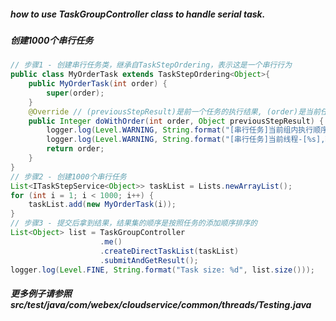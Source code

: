 ##### how to use TaskGroupController class to handle serial task.

##### 创建1000个串行任务
```java
// 步骤1 - 创建串行任务类，继承自TaskStepOrdering，表示这是一个串行行为
public class MyOrderTask extends TaskStepOrdering<Object>{
	public MyOrderTask(int order) {
		super(order);
	}
	@Override // (previousStepResult)是前一个任务的执行结果, (order)是当前任务的执行顺序
	public Integer doWithOrder(int order, Object previousStepResult) {
		logger.log(Level.WARNING, String.format("[串行任务]当前组内执行顺序-[%d], 拿到前一个执行的结果对象为-[%s]",order, previousStepResult.toString()));
		logger.log(Level.WARNING, String.format("[串行任务]当前线程-[%s],输出-[%d]", Thread.currentThread().getName(), order));
		return order;
	}
}
// 步骤2 - 创建1000个串行任务
List<ITaskStepService<Object>> taskList = Lists.newArrayList();
for (int i = 1; i < 1000; i++) {
	taskList.add(new MyOrderTask(i));
}
// 步骤3 - 提交后拿到结果，结果集的顺序是按照任务的添加顺序排序的
List<Object> list = TaskGroupController
					.me()
					.createDirectTaskList(taskList)
					.submitAndGetResult();
logger.log(Level.FINE, String.format("Task size: %d", list.size()));

```

##### 更多例子请参照 src/test/java/com/webex/cloudservice/common/threads/Testing.java